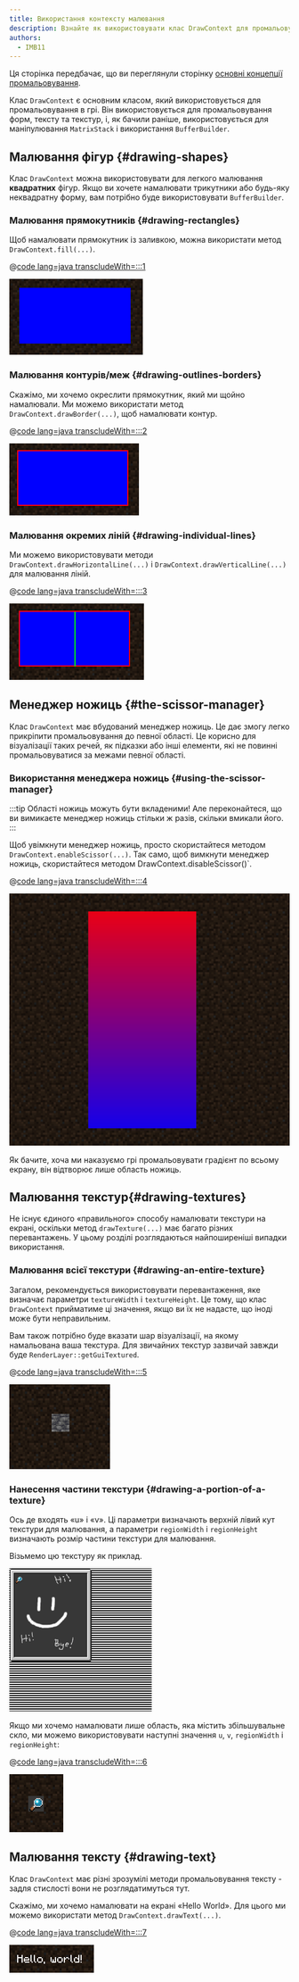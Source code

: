 ```yaml
---
title: Використання контексту малювання
description: Взнайте як використовувати клас DrawContext для промальовування різних форм, тексту та текстур.
authors:
  - IMB11
---
```


Ця сторінка передбачає, що ви переглянули сторінку [основні концепції промальовування](./basic-concepts).

Клас `DrawContext` є основним класом, який використовується для промальовування в грі. Він використовується для промальовування форм, тексту та текстур, і, як бачили раніше, використовується для маніпулювання `MatrixStack` і використання `BufferBuilder`.

## Малювання фігур {#drawing-shapes}

Клас `DrawContext` можна використовувати для легкого малювання **квадратних** фігур. Якщо ви хочете намалювати трикутники або будь-яку неквадратну форму, вам потрібно буде використовувати `BufferBuilder`.

### Малювання прямокутників {#drawing-rectangles}

Щоб намалювати прямокутник із заливкою, можна використати метод `DrawContext.fill(...)`.

@[code lang=java transcludeWith=:::1](@/reference/1.21.4/src/client/java/com/example/docs/rendering/DrawContextExampleScreen.java)

![Прямокутник](/assets/develop/rendering/draw-context-rectangle.png)

### Малювання контурів/меж {#drawing-outlines-borders}

Скажімо, ми хочемо окреслити прямокутник, який ми щойно намалювали. Ми можемо використати метод `DrawContext.drawBorder(...)`, щоб намалювати контур.

@[code lang=java transcludeWith=:::2](@/reference/1.21.4/src/client/java/com/example/docs/rendering/DrawContextExampleScreen.java)

![Прямокутник з межею](/assets/develop/rendering/draw-context-rectangle-border.png)

### Малювання окремих ліній {#drawing-individual-lines}

Ми можемо використовувати методи `DrawContext.drawHorizontalLine(...)` і `DrawContext.drawVerticalLine(...)` для малювання ліній.

@[code lang=java transcludeWith=:::3](@/reference/1.21.4/src/client/java/com/example/docs/rendering/DrawContextExampleScreen.java)

![Лінії](/assets/develop/rendering/draw-context-lines.png)

## Менеджер ножиць {#the-scissor-manager}

Клас `DrawContext` має вбудований менеджер ножиць. Це дає змогу легко прикріпити промальовування до певної області. Це корисно для візуалізації таких речей, як підказки або інші елементи, які не повинні промальовуватися за межами певної області.

### Використання менеджера ножиць {#using-the-scissor-manager}

:::tip
Області ножиць можуть бути вкладеними! Але переконайтеся, що ви вимикаєте менеджер ножиць стільки ж разів, скільки вмикали його.
:::

Щоб увімкнути менеджер ножиць, просто скористайтеся методом `DrawContext.enableScissor(...)`. Так само, щоб вимкнути менеджер ножиць, скористайтеся методом DrawContext.disableScissor()\`.

@[code lang=java transcludeWith=:::4](@/reference/1.21.4/src/client/java/com/example/docs/rendering/DrawContextExampleScreen.java)

![Область ножиць у дії](/assets/develop/rendering/draw-context-scissor.png)

Як бачите, хоча ми наказуємо грі промальовувати градієнт по всьому екрану, він відтворює лише область ножиць.

## Малювання текстур{#drawing-textures}

Не існує єдиного «правильного» способу намалювати текстури на екрані, оскільки метод `drawTexture(...)` має багато різних перевантажень. У цьому розділі розглядаються найпоширеніші випадки використання.

### Малювання всієї текстури {#drawing-an-entire-texture}

Загалом, рекомендується використовувати перевантаження, яке визначає параметри `textureWidth` і `textureHeight`. Це тому, що клас `DrawContext` прийматиме ці значення, якщо ви їх не надасте, що іноді може бути неправильним.

Вам також потрібно буде вказати шар візуалізації, на якому намальована ваша текстура. Для звичайних текстур зазвичай завжди буде `RenderLayer::getGuiTextured`.

@[code lang=java transcludeWith=:::5](@/reference/1.21.4/src/client/java/com/example/docs/rendering/DrawContextExampleScreen.java)

![Приклад малювання всієї текстури](/assets/develop/rendering/draw-context-whole-texture.png)

### Нанесення частини текстури {#drawing-a-portion-of-a-texture}

Ось де входять «u» і «v». Ці параметри визначають верхній лівий кут текстури для малювання, а параметри `regionWidth` і `regionHeight` визначають розмір частини текстури для малювання.

Візьмемо цю текстуру як приклад.

![Текстура книги рецептів](/assets/develop/rendering/draw-context-recipe-book-background.png)

Якщо ми хочемо намалювати лише область, яка містить збільшувальне скло, ми можемо використовувати наступні значення `u`, `v`, `regionWidth` і `regionHeight`:

@[code lang=java transcludeWith=:::6](@/reference/1.21.4/src/client/java/com/example/docs/rendering/DrawContextExampleScreen.java)

![Текстура області](/assets/develop/rendering/draw-context-region-texture.png)

## Малювання тексту {#drawing-text}

Клас `DrawContext` має різні зрозумілі методи промальовування тексту - задля стислості вони не розглядатимуться тут.

Скажімо, ми хочемо намалювати на екрані «Hello World». Для цього ми можемо використати метод `DrawContext.drawText(...)`.

@[code lang=java transcludeWith=:::7](@/reference/1.21.4/src/client/java/com/example/docs/rendering/DrawContextExampleScreen.java)

![Малювання тексту](/assets/develop/rendering/draw-context-text.png)
